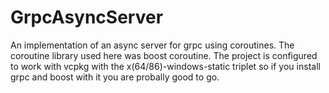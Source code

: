 # GrpcAsyncServer
An implementation of an async server for grpc using coroutines.
The coroutine library used here was boost coroutine.
The project is configured to work with vcpkg with the x(64/86)-windows-static triplet so if you install grpc and boost with it you are probally good to go.
